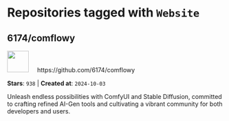 # Repositories tagged with `Website`


## 6174/comflowy


<a href='https://github.com/6174/comflowy'>
<img src="https://avatars.githubusercontent.com/u/3872872?v=4" width="50" height="50"></a> &nbsp; &nbsp; https://github.com/6174/comflowy

**Stars**: `938` | **Created at**: `2024-10-03`


Unleash endless possibilities with ComfyUI and Stable Diffusion, committed to crafting refined AI-Gen tools and cultivating a vibrant community for both developers and users. 
